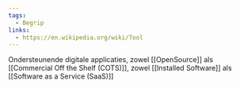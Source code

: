 ```yaml
---
tags:
  - Begrip
links:
  - https://en.wikipedia.org/wiki/Tool
---
```

Ondersteunende digitale applicaties, zowel [[OpenSource]] als [[Commercial Off the Shelf (COTS)]], zowel [[Installed Software]] als [[Software as a Service (SaaS)]]